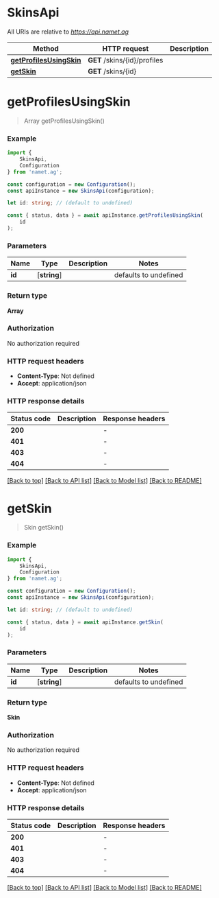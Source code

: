 # SkinsApi

All URIs are relative to *https://api.namet.ag*

|Method | HTTP request | Description|
|------------- | ------------- | -------------|
|[**getProfilesUsingSkin**](#getprofilesusingskin) | **GET** /skins/{id}/profiles | |
|[**getSkin**](#getskin) | **GET** /skins/{id} | |

# **getProfilesUsingSkin**
> Array<Profile> getProfilesUsingSkin()


### Example

```typescript
import {
    SkinsApi,
    Configuration
} from 'namet.ag';

const configuration = new Configuration();
const apiInstance = new SkinsApi(configuration);

let id: string; // (default to undefined)

const { status, data } = await apiInstance.getProfilesUsingSkin(
    id
);
```

### Parameters

|Name | Type | Description  | Notes|
|------------- | ------------- | ------------- | -------------|
| **id** | [**string**] |  | defaults to undefined|


### Return type

**Array<Profile>**

### Authorization

No authorization required

### HTTP request headers

 - **Content-Type**: Not defined
 - **Accept**: application/json


### HTTP response details
| Status code | Description | Response headers |
|-------------|-------------|------------------|
|**200** |  |  -  |
|**401** |  |  -  |
|**403** |  |  -  |
|**404** |  |  -  |

[[Back to top]](#) [[Back to API list]](../README.md#documentation-for-api-endpoints) [[Back to Model list]](../README.md#documentation-for-models) [[Back to README]](../README.md)

# **getSkin**
> Skin getSkin()


### Example

```typescript
import {
    SkinsApi,
    Configuration
} from 'namet.ag';

const configuration = new Configuration();
const apiInstance = new SkinsApi(configuration);

let id: string; // (default to undefined)

const { status, data } = await apiInstance.getSkin(
    id
);
```

### Parameters

|Name | Type | Description  | Notes|
|------------- | ------------- | ------------- | -------------|
| **id** | [**string**] |  | defaults to undefined|


### Return type

**Skin**

### Authorization

No authorization required

### HTTP request headers

 - **Content-Type**: Not defined
 - **Accept**: application/json


### HTTP response details
| Status code | Description | Response headers |
|-------------|-------------|------------------|
|**200** |  |  -  |
|**401** |  |  -  |
|**403** |  |  -  |
|**404** |  |  -  |

[[Back to top]](#) [[Back to API list]](../README.md#documentation-for-api-endpoints) [[Back to Model list]](../README.md#documentation-for-models) [[Back to README]](../README.md)

